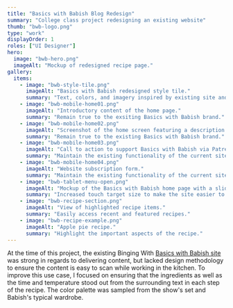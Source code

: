 ```yaml
---
title: "Basics with Babish Blog Redesign"
summary: "College class project redesigning an existing website"
thumb: "bwb-logo.png"
type: "work"
displayOrder: 1
roles: ["UI Designer"]
hero:
  image: "bwb-hero.png"
  imageAlt: "Mockup of redesigned recipe page."
gallery:
  items:
    - image: "bwb-style-tile.png"
      imageAlt: "Basics with Babish redesigned style tile."
      summary: "Text, colors, and imagery inspired by existing site and channel content."
    - image: "bwb-mobile-home01.png"
      imageAlt: "Introductory content of the home page."
      summary: "Remain true to the exsiting Basics with Babish brand."
    - image: "bwb-mobile-home02.png"
      imageAlt: "Screenshot of the home screen featuring a description of Basics with Babish and a featured recipe item."
      summary: "Remain true to the existing Basics with Babish brand."
    - image: "bwb-mobile-home03.png"
      imageAlt: "Call to action to support Basics with Babish via Patreon"
      summary: "Maintain the existing functionality of the current site."
    - image: "bwb-mobile-home04.png"
      imageAlt: "Website subscription form."
      summary: "Maintain the existing functionality of the current site."
    - image: "bwb-tablet-menu-open.png"
      imageAlt: "Mockup of the Basics with Babish home page with a slideout site navigation open."
      summary: "Increased touch target size to make the site easier to use on mobile and tablet devices."
    - image: "bwb-recipe-section.png"
      imageAlt: "View of highlighted recipe items."
      summary: "Easily access recent and featured recipes."
    - image: "bwb-recipe-example.png"
      imageAlt: "Apple pie recipe."
      summary: "Highlight the important aspects of the recipe."
---
```


At the time of this project, the existing Binging With [Basics with Babish site](https://basicswithbabish.co/) was strong in regards to delivering content, but lacked design methodology to ensure the content is easy to scan while working in the kitchen. To improve this use case, I focused on ensuring that the ingredients as well as the time and temperature stood out from the surrounding text in each step of the recipe. The color palette was sampled from the show's set and Babish's typical wardrobe.
